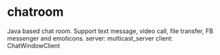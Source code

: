 # chatroom
Java based chat room. Support text message, video call, file transfer, FB messenger and emoticons.
server: multicast_server
client: ChatWindowClient
